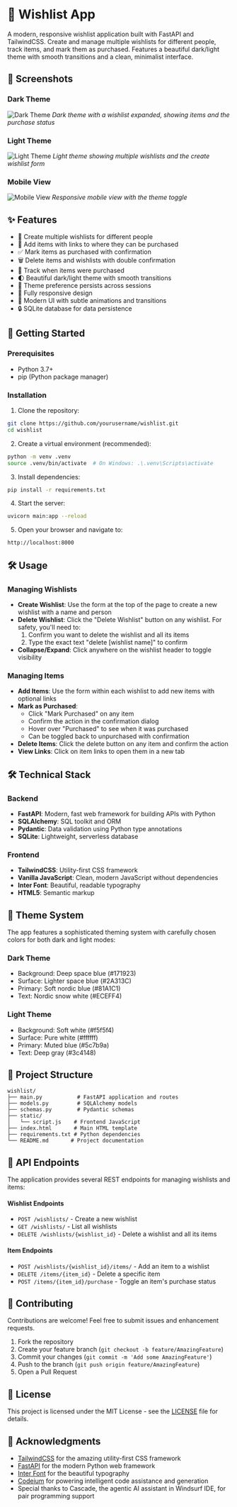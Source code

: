 # 🎁 Wishlist App

A modern, responsive wishlist application built with FastAPI and TailwindCSS. Create and manage multiple wishlists for different people, track items, and mark them as purchased. Features a beautiful dark/light theme with smooth transitions and a clean, minimalist interface.

## 📸 Screenshots

### Dark Theme
![Dark Theme](screenshots/dark-theme.png)
*Dark theme with a wishlist expanded, showing items and the purchase status*

### Light Theme
![Light Theme](screenshots/light-theme.png)
*Light theme showing multiple wishlists and the create wishlist form*

### Mobile View
![Mobile View](screenshots/mobile-view.png)
*Responsive mobile view with the theme toggle*

## ✨ Features

- 📝 Create multiple wishlists for different people
- 🔗 Add items with links to where they can be purchased
- ✅ Mark items as purchased with confirmation
- 🗑️ Delete items and wishlists with double confirmation
- 📅 Track when items were purchased
- 🌓 Beautiful dark/light theme with smooth transitions
- 💾 Theme preference persists across sessions
- 📱 Fully responsive design
- 🎨 Modern UI with subtle animations and transitions
- 🔒 SQLite database for data persistence

## 🚀 Getting Started

### Prerequisites

- Python 3.7+
- pip (Python package manager)

### Installation

1. Clone the repository:
```bash
git clone https://github.com/yourusername/wishlist.git
cd wishlist
```

2. Create a virtual environment (recommended):
```bash
python -m venv .venv
source .venv/bin/activate  # On Windows: .\.venv\Scripts\activate
```

3. Install dependencies:
```bash
pip install -r requirements.txt
```

4. Start the server:
```bash
uvicorn main:app --reload
```

5. Open your browser and navigate to:
```
http://localhost:8000
```

## 🛠️ Usage

### Managing Wishlists

- **Create Wishlist**: Use the form at the top of the page to create a new wishlist with a name and person
- **Delete Wishlist**: Click the "Delete Wishlist" button on any wishlist. For safety, you'll need to:
  1. Confirm you want to delete the wishlist and all its items
  2. Type the exact text "delete [wishlist name]" to confirm
- **Collapse/Expand**: Click anywhere on the wishlist header to toggle visibility

### Managing Items

- **Add Items**: Use the form within each wishlist to add new items with optional links
- **Mark as Purchased**: 
  - Click "Mark Purchased" on any item
  - Confirm the action in the confirmation dialog
  - Hover over "Purchased" to see when it was purchased
  - Can be toggled back to unpurchased with confirmation
- **Delete Items**: Click the delete button on any item and confirm the action
- **View Links**: Click on item links to open them in a new tab

## 🛠️ Technical Stack

### Backend
- **FastAPI**: Modern, fast web framework for building APIs with Python
- **SQLAlchemy**: SQL toolkit and ORM
- **Pydantic**: Data validation using Python type annotations
- **SQLite**: Lightweight, serverless database

### Frontend
- **TailwindCSS**: Utility-first CSS framework
- **Vanilla JavaScript**: Clean, modern JavaScript without dependencies
- **Inter Font**: Beautiful, readable typography
- **HTML5**: Semantic markup

## 🎨 Theme System

The app features a sophisticated theming system with carefully chosen colors for both dark and light modes:

### Dark Theme
- Background: Deep space blue (#171923)
- Surface: Lighter space blue (#2A313C)
- Primary: Soft nordic blue (#81A1C1)
- Text: Nordic snow white (#ECEFF4)

### Light Theme
- Background: Soft white (#f5f5f4)
- Surface: Pure white (#ffffff)
- Primary: Muted blue (#5c7b9a)
- Text: Deep gray (#3c4148)

## 📁 Project Structure

```
wishlist/
├── main.py           # FastAPI application and routes
├── models.py         # SQLAlchemy models
├── schemas.py        # Pydantic schemas
├── static/
│   └── script.js    # Frontend JavaScript
├── index.html       # Main HTML template
├── requirements.txt # Python dependencies
└── README.md       # Project documentation
```

## 🔄 API Endpoints

The application provides several REST endpoints for managing wishlists and items:

#### Wishlist Endpoints
- `POST /wishlists/` - Create a new wishlist
- `GET /wishlists/` - List all wishlists
- `DELETE /wishlists/{wishlist_id}` - Delete a wishlist and all its items

#### Item Endpoints
- `POST /wishlists/{wishlist_id}/items/` - Add an item to a wishlist
- `DELETE /items/{item_id}` - Delete a specific item
- `POST /items/{item_id}/purchase` - Toggle an item's purchase status

## 🤝 Contributing

Contributions are welcome! Feel free to submit issues and enhancement requests.

1. Fork the repository
2. Create your feature branch (`git checkout -b feature/AmazingFeature`)
3. Commit your changes (`git commit -m 'Add some AmazingFeature'`)
4. Push to the branch (`git push origin feature/AmazingFeature`)
5. Open a Pull Request

## 📝 License

This project is licensed under the MIT License - see the [LICENSE](LICENSE) file for details.

## 🙏 Acknowledgments

- [TailwindCSS](https://tailwindcss.com/) for the amazing utility-first CSS framework
- [FastAPI](https://fastapi.tiangolo.com/) for the modern Python web framework
- [Inter Font](https://rsms.me/inter/) for the beautiful typography
- [Codeium](https://codeium.com/) for powering intelligent code assistance and generation
- Special thanks to Cascade, the agentic AI assistant in Windsurf IDE, for pair programming support
